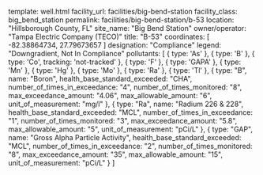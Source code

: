 template: well.html
facility_url: facilities/big-bend-station
facility_class: big_bend_station
permalink: facilities/big-bend-station/b-53
location: "Hillsborough County, FL"
site_name: "Big Bend Station"
owner/operator: "Tampa Electric Company (TECO)"
title: "B-53"
coordinates: [
  -82.38864734,
  27.79673657
]
designation: "Compliance"
legend: "Downgradient, Not In Compliance"
pollutants: [
  {
  type: 'As'
  },
  {
  type: 'B'
  },
  {
  type: 'Co',
  tracking: 'not-tracked'
  },
  {
  type: 'F'
  },
  {
  type: 'GAPA'
  },
  {
  type: 'Mn'
  },
  {
  type: 'Hg'
  },
  {
  type: 'Mo'
  },
  {
  type: 'Ra'
  },
  {
  type: 'Tl'
  },
  {
  type: "B",
  name: "Boron",
  health_base_standard_exceeded: "CHA",
  number_of_times_in_exceedance: "4",
  number_of_times_monitored: "8",
  max_exceedance_amount: "4.06",
  max_allowable_amount: "6",
  unit_of_measurement: "mg/l"
  },
  {
  type: "Ra",
  name: "Radium 226 & 228",
  health_base_standard_exceeded: "MCL",
  number_of_times_in_exceedance: "1",
  number_of_times_monitored: "3",
  max_exceedance_amount: "5.8",
  max_allowable_amount: "5",
  unit_of_measurement: "pCi/L"
  },
  {
  type: "GAP",
  name: "Gross Alpha Particle Activity",
  health_base_standard_exceeded: "MCL",
  number_of_times_in_exceedance: "2",
  number_of_times_monitored: "8",
  max_exceedance_amount: "35",
  max_allowable_amount: "15",
  unit_of_measurement: "pCi/L"
  }
]
